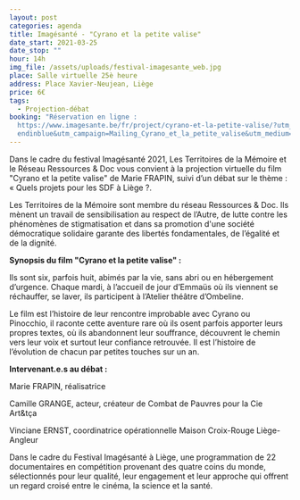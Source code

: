 ```yaml
---
layout: post
categories: agenda
title: Imagésanté - "Cyrano et la petite valise"
date_start: 2021-03-25
date_stop: ""
hour: 14h
img_file: /assets/uploads/festival-imagesante_web.jpg
place: Salle virtuelle 25è heure
address: Place Xavier-Neujean, Liège
price: 6€
tags:
  - Projection-débat
booking: "Réservation en ligne :
  https://www.imagesante.be/fr/project/cyrano-et-la-petite-valise/?utm_source=s\
  endinblue&utm_campaign=Mailing_Cyrano_et_la_petite_valise&utm_medium=email"
---
```

Dans le cadre du festival Imagésanté 2021, Les Territoires de la Mémoire et le Réseau Ressources & Doc vous convient à la projection virtuelle du film "Cyrano et la petite valise" de Marie FRAPIN, suivi d’un débat sur le thème : « Quels projets pour les SDF à Liège ?.

Les Territoires de la Mémoire sont membre du réseau Ressources & Doc. Ils mènent un travail de sensibilisation au respect de l’Autre, de lutte contre les phénomènes de stigmatisation et dans sa promotion d'une société démocratique solidaire garante des libertés fondamentales, de l’égalité et de la dignité.



**Synopsis du film "Cyrano et la petite valise" :**

Ils sont six, parfois huit, abimés par la vie, sans abri ou en hébergement d’urgence. Chaque mardi, à l’accueil de jour d’Emmaüs où ils viennent se réchauffer, se laver, ils participent à l’Atelier théâtre d’Ombeline.

Le film est l’histoire de leur rencontre improbable avec Cyrano ou Pinocchio, il raconte cette aventure rare où ils osent parfois apporter leurs propres textes, où ils abandonnent leur souffrance, découvrent le chemin vers leur voix et surtout leur confiance retrouvée. Il est l’histoire de l’évolution de chacun par petites touches sur un an.



**Intervenant.e.s au débat :**

Marie FRAPIN, réalisatrice

Camille GRANGE, acteur, créateur de Combat de Pauvres pour la Cie Art&tça

Vinciane ERNST, coordinatrice opérationnelle Maison Croix-Rouge Liège-Angleur

Dans le cadre du Festival Imagésanté à Liège, une programmation de 22 documentaires en compétition provenant des quatre coins du monde, sélectionnés pour leur qualité, leur engagement et leur approche qui offrent un regard croisé entre le cinéma, la science et la santé.